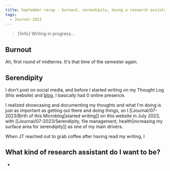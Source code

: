 ```yaml
---
title: September recap - burnout, serendipity, being a research assistant
tags:
  - Journal-2023
---
```

> [!info] Writing in progress...
## Burnout
Ah, first round of midterms. It's that time of the semester again.

## Serendipity
I don't post on social media, and before I started writing on my Thought Log (this website) and [blog](https://heidi-huang.ghost.io), I basically had 0 online presence. 

I realized showcasing and documenting my thoughts and what I'm doing is just as important as getting out there and doing things, so I [[Journal/07-2023/Birth of this Microblog|started writing]] on this website in July 2023, with [[Journal/07-2023/Serendipity, file management, health|increasing my surface area for serendipity]] as one of my main drivers. 

When JT reached out to grab coffee after having read my writing, I

## What kind of research assistant do I want to be? 
- 
